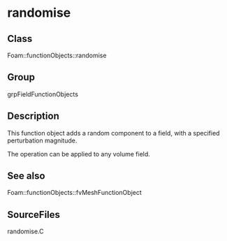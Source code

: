 # randomise 
## Class
Foam::functionObjects::randomise

## Group
grpFieldFunctionObjects

## Description
This function object adds a random component to a field,
with a specified perturbation magnitude.

The operation can be applied to any volume field.

## See also
Foam::functionObjects::fvMeshFunctionObject

## SourceFiles
randomise.C

